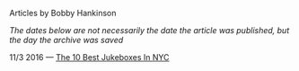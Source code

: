 Articles by Bobby Hankinson

*The dates below are not necessarily the date the article was published, but the day the archive was saved*

11/3 2016 — [The 10 Best Jukeboxes In NYC](https://web.archive.org/web/20161103191816/http://gothamist.com/2016/11/03/best_jukeboxes_nyc.php)  
